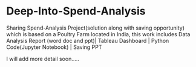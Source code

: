# Deep-Into-Spend-Analysis
Sharing Spend-Analysis Project(solution along with saving opportunity) which is based on a Poultry Farm located in India, this work includes Data Analysis Report (word doc and ppt)| Tableau  Dashboard | Python Code(Jupyter Notebook) | Saving PPT

I will add more detail soon.....
